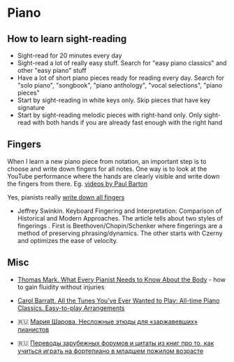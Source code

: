 Piano
===

How to learn sight-reading
---

- Sight-read for 20 minutes every day
- Sight-read a lot of really easy stuff. Search for "easy piano classics" and other "easy piano" stuff
- Have a lot of short piano pieces ready for reading every day. Search for "solo piano", "songbook", "piano anthology", "vocal selections", "piano pieces"
- Start by sight-reading in white keys only. Skip pieces that have key signature
- Start by sight-reading melodic pieces with right-hand only. Only sight-read with both hands if you are already fast enough with the right hand


Fingers
---

When I learn a new piano piece from notation, an important step is to choose and write down fingers for all notes. One way is to look at the YouTube performance where the hands are clearly visible and write down the fingers from there. Eg. [videos by Paul Barton](https://www.youtube.com/@PaulBartonPiano/videos)

Yes, pianists really [write down all fingers](https://www.youtube.com/watch?v=ir1G0RyWZfg)

- Jeffrey Swinkin. Keyboard Fingering and Interpretation: Comparison of Historical and Modern Approaches. The article tells about two styles of fingerings . First is Beethoven/Chopin/Schenker where fingerings are a method of preserving phrasing/dynamics. The other starts with Czerny and optimizes the ease of velocity.


Misc
---

- [Thomas Mark. What Every Pianist Needs to Know About the Body](https://amzn.to/36ev1fx) - how to gain fluidity without injuries

- [Carol Barratt. All the Tunes You've Ever Wanted to Play: All-time Piano Classics. Easy-to-play Arrangements](https://www.amazon.com/Tunes-Youve-Wanted-Easy-play/dp/0711976627)

- 🇷🇺 [Мария Шарова. Несложные этюды для «заржавевших» пианистов](http://chtoigrat.com/etudi-dlya-zarzhavevshix-pianistov/)

- 🇷🇺 [Переводы зарубежных форумов и цитаты из книг про то, как учиться играть на фортепиано в младшем пожилом возрасте](https://soltem.livejournal.com/)


